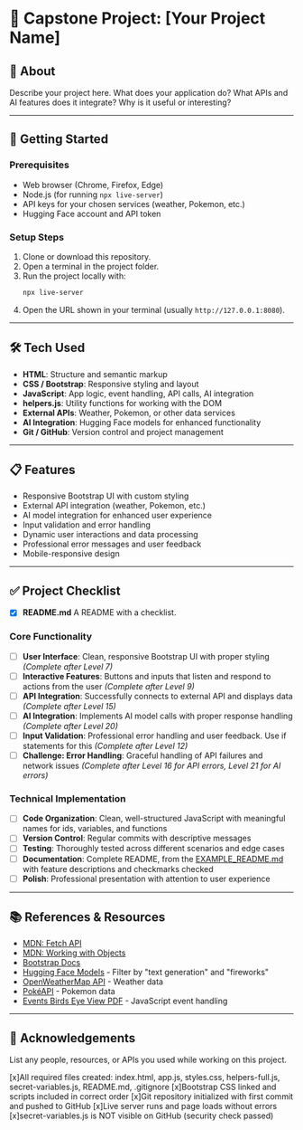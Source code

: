 # 🎯 Capstone Project: [Your Project Name]

## 📖 About  
Describe your project here. What does your application do? What APIs and AI features does it integrate? Why is it useful or interesting?  

---

## 🚀 Getting Started  

### Prerequisites  
- Web browser (Chrome, Firefox, Edge)  
- Node.js (for running `npx live-server`)  
- API keys for your chosen services (weather, Pokemon, etc.)
- Hugging Face account and API token

### Setup Steps  
1. Clone or download this repository.  
2. Open a terminal in the project folder.  
3. Run the project locally with:  
   ```bash
   npx live-server
   ```  
4. Open the URL shown in your terminal (usually `http://127.0.0.1:8080`).  

---

## 🛠️ Tech Used  
- **HTML**: Structure and semantic markup
- **CSS / Bootstrap**: Responsive styling and layout  
- **JavaScript**: App logic, event handling, API calls, AI integration
- **helpers.js**: Utility functions for working with the DOM  
- **External APIs**: Weather, Pokemon, or other data services
- **AI Integration**: Hugging Face models for enhanced functionality
- **Git / GitHub**: Version control and project management

---

## 📋 Features  
- Responsive Bootstrap UI with custom styling
- External API integration (weather, Pokemon, etc.)
- AI model integration for enhanced user experience
- Input validation and error handling
- Dynamic user interactions and data processing
- Professional error messages and user feedback
- Mobile-responsive design

---

## ✅ Project Checklist  

 - [X] **README.md** A README with a checklist.

### Core Functionality
- [ ] **User Interface**: Clean, responsive Bootstrap UI with proper styling *(Complete after Level 7)*
- [ ] **Interactive Features**: Buttons and inputs that listen and respond to actions from the user *(Complete after Level 9)*
- [ ] **API Integration**: Successfully connects to external API and displays data *(Complete after Level 15)*
- [ ] **AI Integration**: Implements AI model calls with proper response handling *(Complete after Level 20)*
- [ ] **Input Validation**: Professional error handling and user feedback. Use if statements for this *(Complete after Level 12)*
- [ ] **Challenge: Error Handling**: Graceful handling of API failures and network issues *(Complete after Level 16 for API errors, Level 21 for AI errors)*

### Technical Implementation
- [ ] **Code Organization**: Clean, well-structured JavaScript with meaningful names for ids, variables, and functions
- [ ] **Version Control**: Regular commits with descriptive messages
- [ ] **Testing**: Thoroughly tested across different scenarios and edge cases
- [ ] **Documentation**: Complete README, from the [EXAMPLE_README.md](/codex-lv2-may-2025/guides/week8-capstone/EXAMPLE_README.html) with feature descriptions and checkmarks checked
- [ ] **Polish**: Professional presentation with attention to user experience

---

## 📚 References & Resources  
- [MDN: Fetch API](https://developer.mozilla.org/en-US/docs/Web/API/Fetch_API)  
- [MDN: Working with Objects](https://developer.mozilla.org/en-US/docs/Learn/JavaScript/Objects/Basics)  
- [Bootstrap Docs](https://getbootstrap.com/docs/5.3/getting-started/introduction/)  
- [Hugging Face Models](https://huggingface.co/models) - Filter by "text generation" and "fireworks"
- [OpenWeatherMap API](https://openweathermap.org/api) - Weather data
- [PokéAPI](https://pokeapi.co) - Pokemon data
- [Events Birds Eye View PDF](/codex-lv2-may-2025/resources/skill-guides/events-birds-eye-view.pdf) - JavaScript event handling

---

## 🙌 Acknowledgements  
List any people, resources, or APIs you used while working on this project.  

[x]All required files created: index.html, app.js, styles.css, helpers-full.js, secret-variables.js, README.md, .gitignore
[x]Bootstrap CSS linked and scripts included in correct order
[x]Git repository initialized with first commit and pushed to GitHub
[x]Live server runs and page loads without errors
[x]secret-variables.js is NOT visible on GitHub (security check passed)